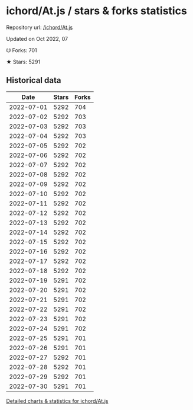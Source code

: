 # ichord/At.js / stars & forks statistics

Repository url: [/ichord/At.js](https://github.com/ichord/At.js)

Updated on Oct 2022, 07

☋ Forks: 701

★ Stars: 5291

## Historical data
| Date | Stars | Forks |
|------|-------|-------|
| 2022-07-01 | 5292 | 704 | 
| 2022-07-02 | 5292 | 703 | 
| 2022-07-03 | 5292 | 703 | 
| 2022-07-04 | 5292 | 703 | 
| 2022-07-05 | 5292 | 702 | 
| 2022-07-06 | 5292 | 702 | 
| 2022-07-07 | 5292 | 702 | 
| 2022-07-08 | 5292 | 702 | 
| 2022-07-09 | 5292 | 702 | 
| 2022-07-10 | 5292 | 702 | 
| 2022-07-11 | 5292 | 702 | 
| 2022-07-12 | 5292 | 702 | 
| 2022-07-13 | 5292 | 702 | 
| 2022-07-14 | 5292 | 702 | 
| 2022-07-15 | 5292 | 702 | 
| 2022-07-16 | 5292 | 702 | 
| 2022-07-17 | 5292 | 702 | 
| 2022-07-18 | 5292 | 702 | 
| 2022-07-19 | 5291 | 702 | 
| 2022-07-20 | 5291 | 702 | 
| 2022-07-21 | 5291 | 702 | 
| 2022-07-22 | 5291 | 702 | 
| 2022-07-23 | 5291 | 702 | 
| 2022-07-24 | 5291 | 702 | 
| 2022-07-25 | 5291 | 701 | 
| 2022-07-26 | 5291 | 701 | 
| 2022-07-27 | 5292 | 701 | 
| 2022-07-28 | 5292 | 701 | 
| 2022-07-29 | 5292 | 701 | 
| 2022-07-30 | 5291 | 701 | 


[Detailed charts & statistics for ichord/At.js](https://reviewgithub.com/rep/ichord/At.js)
